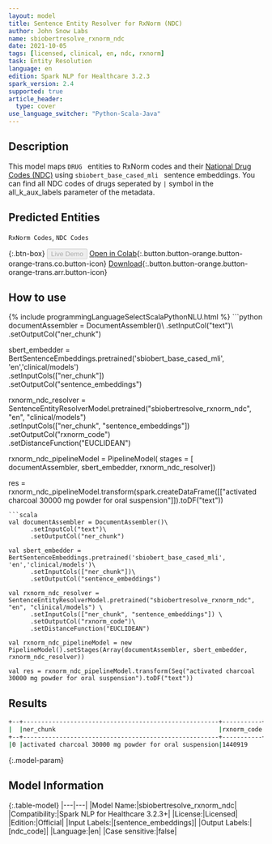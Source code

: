 ```yaml
---
layout: model
title: Sentence Entity Resolver for RxNorm (NDC)
author: John Snow Labs
name: sbiobertresolve_rxnorm_ndc
date: 2021-10-05
tags: [licensed, clinical, en, ndc, rxnorm]
task: Entity Resolution
language: en
edition: Spark NLP for Healthcare 3.2.3
spark_version: 2.4
supported: true
article_header:
  type: cover
use_language_switcher: "Python-Scala-Java"
---
```


## Description

This model maps `DRUG ` entities to RxNorm codes and their [National Drug Codes (NDC)](https://www.drugs.com/ndc.html#:~:text=The%20NDC%2C%20or%20National%20Drug,and%20the%20commercial%20package%20size.) using `sbiobert_base_cased_mli ` sentence embeddings. You can find all NDC codes of drugs seperated by `|` symbol in the all_k_aux_labels parameter of the metadata.

## Predicted Entities

`RxNorm Codes`, `NDC Codes`

{:.btn-box}
<button class="button button-orange" disabled>Live Demo</button>
[Open in Colab](https://colab.research.google.com/github/JohnSnowLabs/spark-nlp-workshop/blob/master/tutorials/Certification_Trainings/Healthcare/24.Improved_Entity_Resolvers_in_SparkNLP_with_sBert.ipynb){:.button.button-orange.button-orange-trans.co.button-icon}
[Download](https://s3.amazonaws.com/auxdata.johnsnowlabs.com/clinical/models/sbiobertresolve_rxnorm_ndc_en_3.2.3_2.4_1633424811842.zip){:.button.button-orange.button-orange-trans.arr.button-icon}

## How to use



<div class="tabs-box" markdown="1">
{% include programmingLanguageSelectScalaPythonNLU.html %}
```python
documentAssembler = DocumentAssembler()\
      .setInputCol("text")\
      .setOutputCol("ner_chunk")
      
sbert_embedder = BertSentenceEmbeddings.pretrained('sbiobert_base_cased_mli', 'en','clinical/models')\
      .setInputCols(["ner_chunk"])\
      .setOutputCol("sentence_embeddings")

rxnorm_ndc_resolver = SentenceEntityResolverModel.pretrained("sbiobertresolve_rxnorm_ndc", "en", "clinical/models") \
      .setInputCols(["ner_chunk", "sentence_embeddings"]) \
      .setOutputCol("rxnorm_code")\
      .setDistanceFunction("EUCLIDEAN")
      
rxnorm_ndc_pipelineModel = PipelineModel(
    stages = [
        documentAssembler,
        sbert_embedder,
        rxnorm_ndc_resolver])

res = rxnorm_ndc_pipelineModel.transform(spark.createDataFrame([["activated charcoal 30000 mg powder for oral suspension"]]).toDF("text"))
```
```scala
val documentAssembler = DocumentAssembler()\
      .setInputCol("text")\
      .setOutputCol("ner_chunk")
      
val sbert_embedder = BertSentenceEmbeddings.pretrained('sbiobert_base_cased_mli', 'en','clinical/models')\
      .setInputCols(["ner_chunk"])\
      .setOutputCol("sentence_embeddings")

val rxnorm_ndc_resolver = SentenceEntityResolverModel.pretrained("sbiobertresolve_rxnorm_ndc", "en", "clinical/models") \
      .setInputCols(["ner_chunk", "sentence_embeddings"]) \
      .setOutputCol("rxnorm_code")\
      .setDistanceFunction("EUCLIDEAN")
      
val rxnorm_ndc_pipelineModel = new PipelineModel().setStages(Array(documentAssembler, sbert_embedder, rxnorm_ndc_resolver))

val res = rxnorm_ndc_pipelineModel.transform(Seq("activated charcoal 30000 mg powder for oral suspension").toDF("text"))
```
</div>

## Results

```bash
+--+------------------------------------------------------+-----------+-----------------------------------------------+------------------------------------------------------------------------------------------------------------------------------------------------------------------------------------------------------------------------------------------------------------------------------------------+-------------------------------------------------------------------------------------------------------+
|  |ner_chunk                                             |rxnorm_code|all_codes                                      |resolutions                                                                                                                                                                                                                                                                               |all_k_aux_labels (ndc_codes)                                                                           |
+--+------------------------------------------------------+-----------+-----------------------------------------------+------------------------------------------------------------------------------------------------------------------------------------------------------------------------------------------------------------------------------------------------------------------------------------------+-------------------------------------------------------------------------------------------------------+
|0 |activated charcoal 30000 mg powder for oral suspension|1440919    |[1440919, 808917, 1088194, 1191772, 808921,...]|'activated charcoal 30000 MG Powder for Oral Suspension', 'Activated Charcoal 30000 MG Powder for Oral Suspension', 'wheat dextrin 3000 MG Powder for Oral Solution [Benefiber]', 'cellulose 3000 MG Oral Powder [Unifiber]', 'fosfomycin 3000 MG Powder for Oral Solution [Monurol]', ...|69784030828, 00395052791, 08679001362|86790016280|00067004490, 46017004408|68220004416, 00456430001,...|
```

{:.model-param}
## Model Information

{:.table-model}
|---|---|
|Model Name:|sbiobertresolve_rxnorm_ndc|
|Compatibility:|Spark NLP for Healthcare 3.2.3+|
|License:|Licensed|
|Edition:|Official|
|Input Labels:|[sentence_embeddings]|
|Output Labels:|[ndc_code]|
|Language:|en|
|Case sensitive:|false|